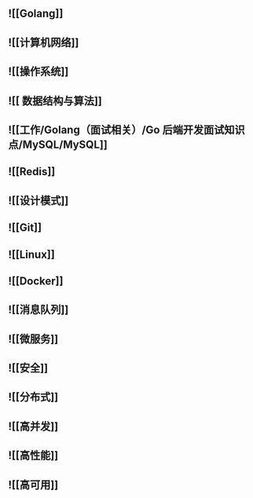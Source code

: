 ## ![[Golang]]
## ![[计算机网络]]
## ![[操作系统]]
## ![[ 数据结构与算法]]
## ![[工作/Golang（面试相关）/Go 后端开发面试知识点/MySQL/MySQL]]
## ![[Redis]]
## ![[设计模式]]
## ![[Git]]
## ![[Linux]]
## ![[Docker]]
## ![[消息队列]]
## ![[微服务]]
## ![[安全]]
## ![[分布式]]
## ![[高并发]]
## ![[高性能]]
## ![[高可用]]
